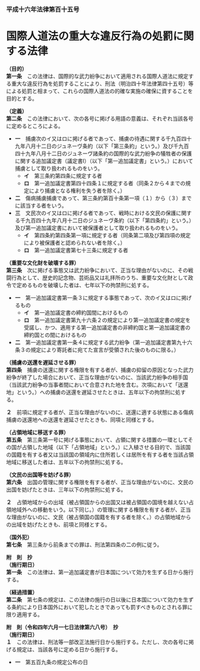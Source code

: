### 平成十六年法律第百十五号  
# 国際人道法の重大な違反行為の処罰に関する法律  
  
**（目的）**  
**第一条**　この法律は、国際的な武力紛争において適用される国際人道法に規定する重大な違反行為を処罰することにより、刑法（明治四十年法律第四十五号）等による処罰と相まって、これらの国際人道法の的確な実施の確保に資することを目的とする。  
  
**（定義）**  
**第二条**　この法律において、次の各号に掲げる用語の意義は、それぞれ当該各号に定めるところによる。  
* **一**　捕虜次のイ又はロに掲げる者であって、捕虜の待遇に関する千九百四十九年八月十二日のジュネーヴ条約（以下「第三条約」という。）及び千九百四十九年八月十二日のジュネーヴ諸条約の国際的な武力紛争の犠牲者の保護に関する追加議定書（議定書Ⅰ）（以下「第一追加議定書」という。）において捕虜として取り扱われるものをいう。  
	* **イ**　第三条約第四条に規定する者  
	* **ロ**　第一追加議定書第四十四条１に規定する者（同条２から４までの規定により捕虜となる権利を失う者を除く。）  
* **二**　傷病捕虜捕虜であって、第三条約第百十条第一項（１）から（３）までに該当する者をいう。  
* **三**　文民次のイ又はロに掲げる者であって、戦時における文民の保護に関する千九百四十九年八月十二日のジュネーヴ条約（以下「第四条約」という。）及び第一追加議定書において被保護者として取り扱われるものをいう。  
	* **イ**　第四条約第四条第一項に規定する者（同条第二項及び第四項の規定により被保護者と認められない者を除く。）  
	* **ロ**　第一追加議定書第七十三条に規定する者  
  
**（重要な文化財を破壊する罪）**  
**第三条**　次に掲げる事態又は武力紛争において、正当な理由がないのに、その戦闘行為として、歴史的記念物、芸術品又は礼拝所のうち、重要な文化財として政令で定めるものを破壊した者は、七年以下の拘禁刑に処する。  
* **一**　第一追加議定書第一条３に規定する事態であって、次のイ又はロに掲げるもの  
	* **イ**　第一追加議定書の締約国間におけるもの  
	* **ロ**　第一追加議定書第九十六条２の規定により第一追加議定書の規定を受諾し、かつ、適用する第一追加議定書の非締約国と第一追加議定書の締約国との間におけるもの  
* **二**　第一追加議定書第一条４に規定する武力紛争（第一追加議定書第九十六条３の規定により寄託者に宛てた宣言が受領された後のものに限る。）  
  
**（捕虜の送還を遅延させる罪）**  
**第四条**　捕虜の送還に関する権限を有する者が、捕虜の抑留の原因となった武力紛争が終了した場合において、正当な理由がないのに、当該武力紛争の相手国（当該武力紛争の当事者間において合意された地を含む。次項において「送還地」という。）への捕虜の送還を遅延させたときは、五年以下の拘禁刑に処する。  
  
**２**　前項に規定する者が、正当な理由がないのに、送還に適する状態にある傷病捕虜の送還地への送還を遅延させたときも、同項と同様とする。  
  
**（占領地域に移送する罪）**  
**第五条**　第三条第一号に掲げる事態において、占領に関する措置の一環としてその国が占領した地域（以下「占領地域」という。）に入植させる目的で、当該国の国籍を有する者又は当該国の領域内に住所若しくは居所を有する者を当該占領地域に移送した者は、五年以下の拘禁刑に処する。  
  
**（文民の出国等を妨げる罪）**  
**第六条**　出国の管理に関する権限を有する者が、正当な理由がないのに、文民の出国を妨げたときは、三年以下の拘禁刑に処する。  
  
**２**　占領地域からの出域（被占領国からの出国又は被占領国の国境を越えない占領地域外への移動をいう。以下同じ。）の管理に関する権限を有する者が、正当な理由がないのに、文民（被占領国の国籍を有する者を除く。）の占領地域からの出域を妨げたときも、前項と同様とする。  
  
**（国外犯）**  
**第七条**　第三条から前条までの罪は、刑法第四条の二の例に従う。  
  
**附　則　抄**  
**（施行期日）**  
**第一条**　この法律は、第一追加議定書が日本国について効力を生ずる日から施行する。  
  
**（経過措置）**  
**第二条**　第七条の規定は、この法律の施行の日以後に日本国について効力を生ずる条約により日本国外において犯したときであっても罰すべきものとされる罪に限り適用する。  
  
**附　則（令和四年六月一七日法律第六八号）　抄**  
**（施行期日）**  
**１**　この法律は、刑法等一部改正法施行日から施行する。ただし、次の各号に掲げる規定は、当該各号に定める日から施行する。  
* **一**　第五百九条の規定公布の日  
  
